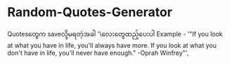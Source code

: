 # Random-Quotes-Generator
Quotesတွေက saveလို့မရတဲ့အခါ '\လေးတွေထည့်ပေးပါ
Example - '"If you look at what you have in life, you\'ll always have more. If you look at what you don\'t have in life, you\'ll never have enough." -Oprah Winfrey"',
